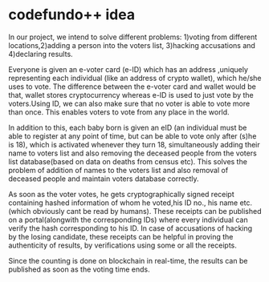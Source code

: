 # codefundo++ idea

In our project, we intend to solve different problems: 1)voting from different locations,2)adding a person into the voters list, 3)hacking accusations and 4)declaring results.

Everyone is given an e-voter card (e-ID) which has an address ,uniquely representing each individual (like an address of crypto wallet), which he/she uses to vote. The difference between the e-voter card and wallet would be that, wallet stores cryptocurrency whereas e-ID is used to just vote by the voters.Using ID, we can also make sure that no voter is able to vote more than once.
This enables voters to vote from any place in the world.

In addition to this, each baby born is given an eID (an individual must be able to register at any point of time, but can be able to vote only after (s)he is 18), which is activated whenever they turn 18, simultaneously adding their name to voters list and also removing the deceased people from the voters list database(based on data on deaths from census etc). This solves the problem of addition of names to the voters list and also removal of deceased people and maintain voters database correctly.

As soon as the voter votes, he gets cryptographically signed receipt containing hashed information of whom he voted,his ID no., his name etc. (which obviously cant be read by humans). These receipts can be published on a portal(alongwith the corresponding IDs) where every individual can verify the hash corresponding to his ID. In case of accusations of hacking by the losing candidate, these receipts can be helpful in proving the authenticity of results, by verifications using some or all the receipts.

Since the counting is done on blockchain in real-time, the results can be published as soon as the voting time ends.
